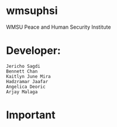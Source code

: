 # wmsuphsi
 WMSU Peace and Human Security Institute
# Developer:
    Jericho Sagdi
    Bennett Chan
    Kaitlyn June Mira
    Hadzramar Jaafar
    Angelica Deoric
    Arjay Malaga

# Important
    